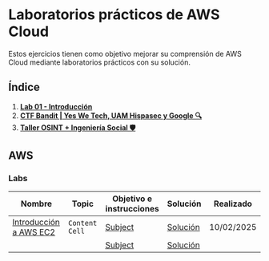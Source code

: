 # Laboratorios prácticos de AWS Cloud
Estos ejercicios tienen como objetivo mejorar su comprensión de AWS Cloud mediante laboratorios prácticos con su solución. 

## Índice
1. **[Lab 01 - Introducción](#lab-01--introducción)**
2. **[CTF Bandit | Yes We Tech, UAM Hispasec y Google 🔍](#2--ctf-bandit--yes-we-tech-uam-hispasec-y-google-)**
3. **[Taller OSINT + Ingeniería Social 🛡️](#3--taller-osint--ingenier%C3%ADa-social-%EF%B8%8F)**

## AWS
### Labs
| Nombre                 | Topic            | Objetivo e instrucciones | Solución                      | Realizado  |
|------------------------|------------------|--------------------------|-------------------------------|------------|
| [Introducción a AWS EC2](http://localhost/) | `Content` `Cell` | [Subject](http://localhost/) | [Solución](http://localhost/) | 10/02/2025 |
|                        |                  | [Subject](http://localhost/) | [Solución](http://localhost/) |            |

